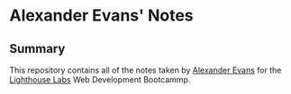# Alexander Evans' Notes

## Summary

This repository contains all of the notes taken by [Alexander Evans](https://github.com/sander798) for the [Lighthouse Labs](https://www.lighthouselabs.ca/) Web Development Bootcammp.